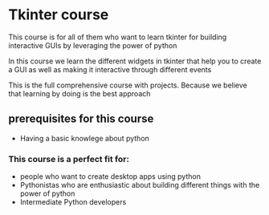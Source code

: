 
# Tkinter course

This course is for all of them who want to learn tkinter for building interactive GUIs by leveraging the power of python


In this course we learn the different widgets in tkinter that help you to create a GUI as well as making it interactive through different events

This is the full comprehensive course with projects.
Because we believe that learning by doing is the best approach

## prerequisites for this course

* Having a basic knowlege about python

### This course is a perfect fit for:

* people who want to create desktop apps using python
* Pythonistas who are enthusiastic about building different things with the power of python
* Intermediate Python developers


